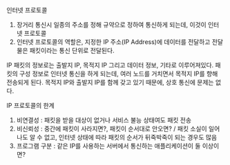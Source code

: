 인터넷 프로토콜
1. 장거리 통신시 일종의 주소를 정해 규약으로 정하여 통신하게 되는데, 이것이 인터넷 프로토콜
2. 인터넷 프로토콜의 역할은, 지정한 IP 주소(IP Address)에 데이터를 전달하고 전달물은 패킷이라는 통신 단위로 전달된다.

IP 패킷의 정보로는 출발지 IP, 목적지 IP 그리고 데이터 정보, 기타로 이루어져있다.
패킷의 구성 정보로 인터넷 통신을 하게 되는데, 여러 노드를 거치면서 목적지 IP를 향해 전송되게 된다.
목적지 IP와 출발지 IP를 함께 갖고 있기 때문에, 상호 통신에 문제는 없다.

IP 프로토콜의 한계
1. 비연결성 : 패킷을 받을 대상이 없거나 서비스 불능 상태여도 패킷 전송
2. 비신뢰성 : 중간에 패킷이 사라지면?, 패킷이 순서대로 안오면? / 패킷 소실이 일어나도 알 수 없고, 인터넷 상태에 따라 패킷의 순서가 뒤죽박죽이 되는 경우도 많음
3. 프로그램 구분 : 같은 IP를 사용하는 서버에서 통신하는 애플리케이션이 둘 이상이면?
